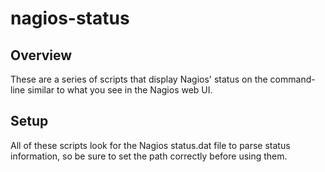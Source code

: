 # nagios-status

## Overview 

These are a series of scripts that display Nagios' status on the command-line
similar to what you see in the Nagios web UI.

## Setup 

All of these scripts look for the Nagios status.dat file to parse status information,
so be sure to set the path correctly before using them.


